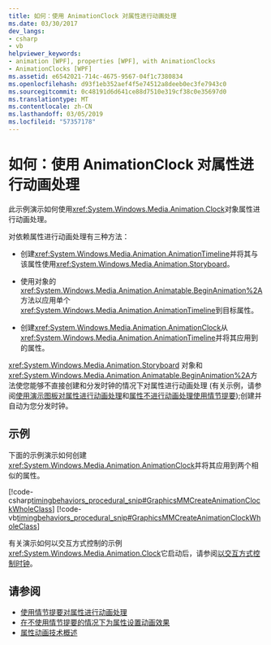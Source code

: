 ```yaml
---
title: 如何：使用 AnimationClock 对属性进行动画处理
ms.date: 03/30/2017
dev_langs:
- csharp
- vb
helpviewer_keywords:
- animation [WPF], properties [WPF], with AnimationClocks
- AnimationClocks [WPF]
ms.assetid: e6542021-714c-4675-9567-04f1c7380834
ms.openlocfilehash: d93f1eb352aef4f5e74512a8deeb0ec3fe7943c0
ms.sourcegitcommit: 0c48191d6d641ce88d7510e319cf38c0e35697d0
ms.translationtype: MT
ms.contentlocale: zh-CN
ms.lasthandoff: 03/05/2019
ms.locfileid: "57357178"
---
```

# <a name="how-to-animate-a-property-by-using-an-animationclock"></a>如何：使用 AnimationClock 对属性进行动画处理
此示例演示如何使用<xref:System.Windows.Media.Animation.Clock>对象属性进行动画处理。  
  
 对依赖属性进行动画处理有三种方法：  
  
-   创建<xref:System.Windows.Media.Animation.AnimationTimeline>并将其与该属性使用<xref:System.Windows.Media.Animation.Storyboard>。  
  
-   使用对象的<xref:System.Windows.Media.Animation.Animatable.BeginAnimation%2A>方法以应用单个<xref:System.Windows.Media.Animation.AnimationTimeline>到目标属性。  
  
-   创建<xref:System.Windows.Media.Animation.AnimationClock>从<xref:System.Windows.Media.Animation.AnimationTimeline>并将其应用到的属性。  
  
 <xref:System.Windows.Media.Animation.Storyboard> 对象和<xref:System.Windows.Media.Animation.Animatable.BeginAnimation%2A>方法使您能够不直接创建和分发时钟的情况下对属性进行动画处理 (有关示例，请参阅[使用演示图板对属性进行动画处理](how-to-animate-a-property-by-using-a-storyboard.md)和[属性不进行动画处理使用情节提要](how-to-animate-a-property-without-using-a-storyboard.md));创建并自动为您分发时钟。  
  
## <a name="example"></a>示例  
 下面的示例演示如何创建<xref:System.Windows.Media.Animation.AnimationClock>并将其应用到两个相似的属性。  
  
 [!code-csharp[timingbehaviors_procedural_snip#GraphicsMMCreateAnimationClockWholeClass](~/samples/snippets/csharp/VS_Snippets_Wpf/timingbehaviors_procedural_snip/CSharp/AnimationClockExample.cs#graphicsmmcreateanimationclockwholeclass)]
 [!code-vb[timingbehaviors_procedural_snip#GraphicsMMCreateAnimationClockWholeClass](~/samples/snippets/visualbasic/VS_Snippets_Wpf/timingbehaviors_procedural_snip/visualbasic/animationclockexample.vb#graphicsmmcreateanimationclockwholeclass)]  
  
 有关演示如何以交互方式控制的示例<xref:System.Windows.Media.Animation.Clock>它启动后，请参阅[以交互方式控制时钟](how-to-interactively-control-a-clock.md)。  
  
## <a name="see-also"></a>请参阅
- [使用情节提要对属性进行动画处理](how-to-animate-a-property-by-using-a-storyboard.md)
- [在不使用情节提要的情况下为属性设置动画效果](how-to-animate-a-property-without-using-a-storyboard.md)
- [属性动画技术概述](property-animation-techniques-overview.md)
